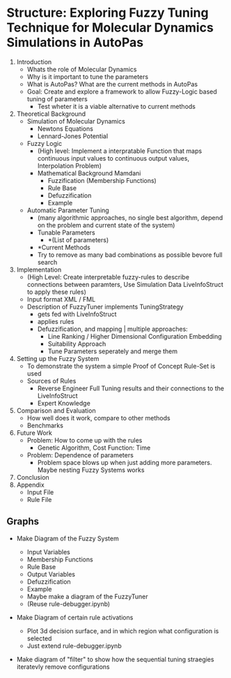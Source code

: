 # Structure: Exploring Fuzzy Tuning Technique for Molecular Dynamics Simulations in AutoPas

1. Introduction
   + Whats the role of Molecular Dynamics
   + Why is it important to tune the parameters
   + What is AutoPas? What are the current methods in AutoPas
   + Goal: Create and explore a framework to allow Fuzzy-Logic based tuning of parameters
     + Test wheter it is a viable alternative to current methods
2. Theoretical Background
   + Simulation of Molecular Dynamics
      + Newtons Equations
      + Lennard-Jones Potential
   + Fuzzy Logic
      + (High level: Implement a interpratable Function that maps continuous input values to continuous output values, Interpolation Problem)
      + Mathematical Background Mamdani
        + Fuzzification (Membership Functions)
        + Rule Base
        + Defuzzification
        + Example
   + Automatic Parameter Tuning
      + (many algorithmic approaches, no single best algorithm, depend on the problem and current state of the system)
      + Tunable Parameters
        + *(List of parameters)
      + *Current Methods
      + Try to remove as many bad combinations as possible bevore full search
3. Implementation
   + (High Level: Create interpretable fuzzy-rules to describe connections between paramters, Use Simulation Data LiveInfoStruct to apply these rules)
   + Input format XML / FML
   + Description of FuzzyTuner implements TuningStrategy
      + gets fed with LiveInfoStruct
      + applies rules
      + Defuzzification, and mapping | multiple approaches:
        + Line Ranking / Higher Dimensional Configuration Embedding
        + Suitability Approach
        + Tune Parameters seperately and merge them
4. Setting up the Fuzzy System
   + To demonstrate the system a simple Proof of Concept Rule-Set is used
   + Sources of Rules
     + Reverse Engineer Full Tuning results and their connections to the LiveInfoStruct
     + Expert Knowledge
5. Comparison and Evaluation
   + How well does it work, compare to other methods
   + Benchmarks
6. Future Work
   + Problem: How to come up with the rules
      + Genetic Algorithm, Cost Function: Time
   + Problem: Dependence of parameters
      + Problem space blows up when just adding more parameters. Maybe nesting Fuzzy Systems works
7. Conclusion
8. Appendix
   + Input File
   + Rule File

## Graphs

+ Make Diagram of the Fuzzy System
  + Input Variables
  + Membership Functions
  + Rule Base
  + Output Variables
  + Defuzzification
  + Example
  + Maybe make a diagram of the FuzzyTuner
  + (Reuse rule-debugger.ipynb)

+ Make Diagram of certain rule activations
  + Plot 3d decision surface, and in which region what configuration is selected
  + Just extend rule-debugger.ipynb

+ Make diagram of "filter" to show how the sequential tuning straegies iteratevly remove configurations
